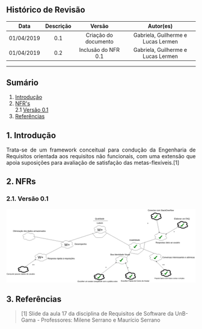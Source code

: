 ## Histórico de Revisão
Data|Descrição|Versão|Autor(es)
:--:|:--:|:--:|:--:
01/04/2019|0.1|Criação do documento| Gabriela, Guilherme e Lucas Lermen
01/04/2019|0.2|Inclusão do NFR 0.1| Gabriela, Guilherme e Lucas Lermen

___

## Sumário

1. [Introdução](#_1-introdução)<br/>
2. [NFR's](#_2-nfrs)<br/>
2.1 [Versão 0.1](#_21-versão-01)<br/>
3. [Referências](#_3-referências)

## 1. Introdução

<p align="justify">Trata-se de um framework conceitual para condução da Engenharia de Requisitos orientada aos requisitos não funcionais, com uma extensão que apoia suposições para avaliação de satisfação das metas-flexíveis.[1]

## 2. NFRs

### 2.1. Versão 0.1

![](./imagens/NFR.png)

## 3. Referências
>[1] Slide da aula 17 da disciplina de Requisitos de Software da UnB-Gama - Professores: Milene Serrano e Maurício Serrano